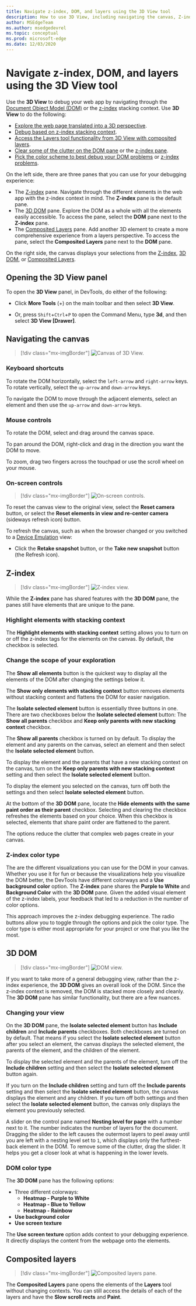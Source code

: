 ```yaml
---
title: Navigate z-index, DOM, and layers using the 3D View tool
description: How to use 3D View, including navigating the canvas, Z-index, 3D DOM, and composited layers.
author: MSEdgeTeam
ms.author: msedgedevrel
ms.topic: conceptual
ms.prod: microsoft-edge
ms.date: 12/03/2020
---
```

# Navigate z-index, DOM, and layers using the 3D View tool

Use the **3D View** to debug your web app by navigating through the [Document Object Model (DOM)](https://developer.mozilla.org/docs/Web/API/Document_Object_Model) or the [z-index](https://developer.mozilla.org/docs/Web/CSS/z-index) stacking context.  Use **3D View** to do the following:
* [Explore the web page translated into a 3D perspective](#3d-dom).
* [Debug based on z-index stacking context](#z-index).
* [Access the Layers tool functionality from 3D View with composited layers](#composited-layers).
* [Clear some of the clutter on the DOM pane](#changing-your-view) or the [z-index pane](#change-the-scope-of-your-exploration).
* [Pick the color scheme to best debug your DOM problems](#dom-color-type) or [z-index problems](#z-index-color-type).

On the left side, there are three panes that you can use for your debugging experience:
*  The [Z-index](#z-index) pane.  Navigate through the different elements in the web app with the z-index context in mind.  The **Z-index** pane is the default pane.
*  The [3D DOM](#3d-dom) pane.  Explore the DOM as a whole with all the elements easily accessible.  To access the pane, select the **DOM** pane next to the **Z-index** pane.
*  The [Composited Layers](#composited-layers) pane.  Add another 3D element to create a more comprehensive experience from a layers perspective.  To access the pane, select the **Composited Layers** pane next to the **DOM** pane.

On the right side, the canvas displays your selections from the [Z-index](#z-index), [3D DOM](#3d-dom), or [Composited Layers](#composited-layers).


<!-- ====================================================================== -->
## Opening the 3D View panel

To open the **3D View** panel, in DevTools, do either of the following:

* Click **More Tools** (+) on the main toolbar and then select **3D View**.

* Or, press `Shift`+`Ctrl`+`P` to open the Command Menu, type **3d**, and then select **3D View [Drawer]**.


<!-- ====================================================================== -->
## Navigating the canvas

> [!div class="mx-imgBorder"]
> ![Canvas of 3D View.](../media/3d-view-canvas.msft.png)


### Keyboard shortcuts

To rotate the DOM horizontally, select the `left-arrow` and `right-arrow` keys.  To rotate vertically, select the `up-arrow` and `down-arrow` keys.

To navigate the DOM to move through the adjacent elements, select an element and then use the `up-arrow` and `down-arrow` keys.

### Mouse controls

To rotate the DOM, select and drag around the canvas space.

To pan around the DOM, right-click and drag in the direction you want the DOM to move.

To zoom, drag two fingers across the touchpad or use the scroll wheel on your mouse.

### On-screen controls

> [!div class="mx-imgBorder"]
> ![On-screen controls.](../media/3d-view-controls-small.msft.png)

To reset the canvas view to the original view, select the **Reset camera** button, or select the **Reset elements in view and re-center camera** (sideways refresh icon) button.

To refresh the canvas, such as when the browser changed or you switched to a [Device Emulation](../device-mode/index.md) view:

*  Click the **Retake snapshot** button, or the **Take new snapshot** button (the Refresh icon).


<!-- ====================================================================== -->
## Z-index

> [!div class="mx-imgBorder"]
> ![Z-index view.](../media/3d-view-z-index-view-box.msft.png)

While the **Z-index** pane has shared features with the **3D DOM** pane, the panes still have elements that are unique to the pane.

### Highlight elements with stacking context

The **Highlight elements with stacking context** setting allows you to turn on or off the z-index tags for the elements on the canvas.  By default, the checkbox is selected.

### Change the scope of your exploration

The **Show all elements** button is the quickest way to display all the elements of the DOM after changing the settings below it.

The **Show only elements with stacking context** button removes elements without stacking context and flattens the DOM for easier navigation.

The **Isolate selected element** button is essentially three buttons in one.  There are two checkboxes below the **Isolate selected element** button:  The **Show all parents** checkbox and **Keep only parents with new stacking context** checkbox.

The **Show all parents** checkbox is turned on by default.  To display the element and any parents on the canvas, select an element and then select the **Isolate selected element** button.

To display the element and the parents that have a new stacking context on the canvas, turn on the **Keep only parents with new stacking context** setting and then select the **Isolate selected element** button.

To display the element you selected on the canvas, turn off both the settings and then select **Isolate selected element** button.

At the bottom of the **3D DOM** pane, locate the **Hide elements with the same paint order as their parent** checkbox.  Selecting and clearing the checkbox refreshes the elements based on your choice.  When this checkbox is selected, elements that share paint order are flattened to the parent.

The options reduce the clutter that complex web pages create in your canvas.

### Z-index color type

The are the different visualizations you can use for the DOM in your canvas.  Whether you use it for fun or because the visualizations help you visualize the DOM better, the DevTools have different colorways and a **Use background color** option.  The **Z-index** pane shares the **Purple to White** and **Background Color** with the **3D DOM** pane.  Given the added visual element of the z-index labels, your feedback that led to a reduction in the number of color options.

This approach improves the z-index debugging experience.  The radio buttons allow you to toggle through the options and pick the color type.  The color type is either most appropriate for your project or one that you like the most.


<!-- ====================================================================== -->
## 3D DOM

> [!div class="mx-imgBorder"]
> ![DOM view.](../media/3d-view-dom-purple-box.msft.png)

If you want to take more of a general debugging view, rather than the z-index experience, the **3D DOM** gives an overall look of the DOM.  Since the z-index context is removed, the DOM is stacked more closely and cleanly.  The **3D DOM** pane has similar functionality, but there are a few nuances.

### Changing your view

On the **3D DOM** pane, the **Isolate selected element** button has **Include children** and **Include parents** checkboxes.  Both checkboxes are turned on by default.  That means if you select the **Isolate selected element** button after you select an element, the canvas displays the selected element, the parents of the element, and the children of the element.

To display the selected element and the parents of the element, turn off the **Include children** setting and then select the **Isolate selected element** button again.

If you turn on the **Include children** setting and turn off the **Include parents** setting and then select the **Isolate selected element** button, the canvas displays the element and any children.  If you turn off both settings and then select the **Isolate selected element** button, the canvas only displays the element you previously selected.

A slider on the control pane named **Nesting level for page** with a number next to it.  The number indicates the number of layers for the document.  Dragging the slider to the left causes the outermost layers to peel away until you are left with a nesting level set to `1`, which displays only the furthest-back element in the DOM.  To remove some of the clutter, drag the slider.  It helps you get a closer look at what is happening in the lower levels.

### DOM color type

The **3D DOM** pane has the following options:
*  Three different colorways:
    *  **Heatmap - Purple to White**
    *  **Heatmap - Blue to Yellow**
    *  **Heatmap - Rainbow**
*  **Use background color**
*  **Use screen texture**

The **Use screen texture** option adds context to your debugging experience.  It directly displays the content from the webpage onto the elements.


<!-- ====================================================================== -->
## Composited layers

> [!div class="mx-imgBorder"]
> ![Composited layers pane.](../media/experiments-layers.msft.png)

The **Composited Layers** pane opens the elements of the **Layers** tool without changing contexts.  You can still access the details of each of the layers and have the **Slow scroll rects** and **Paint**.
